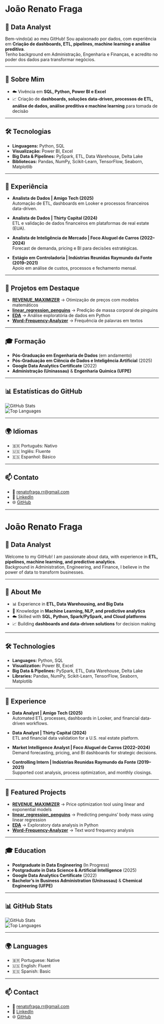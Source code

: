 # João Renato Fraga

## 🌟  Data Analyst

Bem-vindo(a) ao meu GitHub! Sou apaixonado por dados, com experiência em **Criação de dashboards, ETL, pipelines, machine learning e análise preditiva**.  
Tenho background em Administração, Engenharia e Finanças, e acredito no poder dos dados para transformar negócios.

---

## 🚀 Sobre Mim

- ☁️ Vivência em **SQL, Python, Power BI e Excel**  
- 📈 Criação de **dashboards, soluções data-driven, processos de ETL, análise de dados, análise preditiva e machine learning** para tomada de decisão

---

## 🛠️ Tecnologias
- **Linguagens:** Python, SQL  
- **Visualização:** Power BI, Excel  
- **Big Data & Pipelines:** PySpark, ETL, Data Warehouse, Delta Lake  
- **Bibliotecas:** Pandas, NumPy, Scikit-Learn, TensorFlow, Seaborn, Matplotlib  

---

## 💼 Experiência
- **Analista de Dados | Amigo Tech (2025)**  
  Automação de ETL, dashboards em Looker e processos financeiros data-driven.  

- **Analista de Dados | Thirty Capital (2024)**  
  ETL e validação de dados financeiros em plataformas de real estate (EUA).  

- **Analista de Inteligência de Mercado | Foco Aluguel de Carros (2022–2024)**  
  Forecast de demanda, pricing e BI para decisões estratégicas.  

- **Estágio em Controladoria | Indústrias Reunidas Raymundo da Fonte (2019–2021)**  
  Apoio em análise de custos, processos e fechamento mensal.  

---

## 📂 Projetos em Destaque
- **[REVENUE_MAXIMIZER](https://github.com/joaorenatofraga/REVENUE_MAXIMIZER)** → Otimização de preços com modelos matemáticos  
- **[linear_regression_penguins](https://github.com/joaorenatofraga/linear_regression_penguins)** → Predição de massa corporal de pinguins  
- **[EDA](https://github.com/joaorenatofraga/EDA)** → Análise exploratória de dados em Python  
- **[Word-Frequency-Analyzer](https://github.com/joaorenatofraga/Word-Frequency-Analyzer)** → Frequência de palavras em textos  

---

## 🎓 Formação
- **Pós-Graduação em Engenharia de Dados** (em andamento)  
- **Pós-Graduação em Ciência de Dados e Inteligência Artificial** (2025)  
- **Google Data Analytics Certificate** (2022)  
- **Administração (Uninassau)** & **Engenharia Química (UFPE)**  

---

## 📊 Estatísticas do GitHub
![GitHub Stats](https://github-readme-stats.vercel.app/api?username=joaorenatofraga&show_icons=true&theme=dracula)  
![Top Languages](https://github-readme-stats.vercel.app/api/top-langs/?username=joaorenatofraga&layout=compact&theme=dracula)

---

## 🌍 Idiomas
- 🇧🇷 Português: Nativo  
- 🇺🇸 Inglês: Fluente  
- 🇪🇸 Espanhol: Básico  

---

## 📫 Contato
- 📧 [renatofraga.rr@gmail.com](mailto:renatofraga.rr@gmail.com)  
- 💼 [LinkedIn](https://linkedin.com/in/renatofraga)  
- 🌐 [GitHub](https://github.com/joaorenatofraga)  


------

# João Renato Fraga

## 🌟  Data Analyst

Welcome to my GitHub! I am passionate about data, with experience in **ETL, pipelines, machine learning, and predictive analytics**.  
Background in Administration, Engineering, and Finance, I believe in the power of data to transform businesses.

---

## 🚀 About Me
- 📊 Experience in **ETL, Data Warehousing, and Big Data**  
- 🤖 Knowledge in **Machine Learning, NLP, and predictive analytics**  
- ☁️ Skilled with **SQL, Python, Spark/PySpark, and Cloud platforms**  
- 📈 Building **dashboards and data-driven solutions** for decision making

---

## 🛠️ Technologies
- **Languages:** Python, SQL  
- **Visualization:** Power BI, Excel  
- **Big Data & Pipelines:** PySpark, ETL, Data Warehouse, Delta Lake  
- **Libraries:** Pandas, NumPy, Scikit-Learn, TensorFlow, Seaborn, Matplotlib  

---

## 💼 Experience
- **Data Analyst | Amigo Tech (2025)**  
  Automated ETL processes, dashboards in Looker, and financial data-driven workflows.  

- **Data Analyst | Thirty Capital (2024)**  
  ETL and financial data validation for a U.S. real estate platform.  

- **Market Intelligence Analyst | Foco Aluguel de Carros (2022–2024)**  
  Demand forecasting, pricing, and BI dashboards for strategic decisions.  

- **Controlling Intern | Indústrias Reunidas Raymundo da Fonte (2019–2021)**  
  Supported cost analysis, process optimization, and monthly closings.  

---

## 📂 Featured Projects
- **[REVENUE_MAXIMIZER](https://github.com/joaorenatofraga/REVENUE_MAXIMIZER)** → Price optimization tool using linear and exponential models  
- **[linear_regression_penguins](https://github.com/joaorenatofraga/linear_regression_penguins)** → Predicting penguins’ body mass using linear regression  
- **[EDA](https://github.com/joaorenatofraga/EDA)** → Exploratory data analysis in Python  
- **[Word-Frequency-Analyzer](https://github.com/joaorenatofraga/Word-Frequency-Analyzer)** → Text word frequency analysis  

---

## 🎓 Education
- **Postgraduate in Data Engineering** (In Progress)  
- **Postgraduate in Data Science & Artificial Intelligence** (2025)  
- **Google Data Analytics Certificate** (2022)  
- **Bachelor’s in Business Administration (Uninassau)** & **Chemical Engineering (UFPE)**  

---

## 📊 GitHub Stats
![GitHub Stats](https://github-readme-stats.vercel.app/api?username=joaorenatofraga&show_icons=true&theme=dracula)  
![Top Languages](https://github-readme-stats.vercel.app/api/top-langs/?username=joaorenatofraga&layout=compact&theme=dracula)

---

## 🌍 Languages
- 🇧🇷 Portuguese: Native  
- 🇺🇸 English: Fluent  
- 🇪🇸 Spanish: Basic  

---

## 📫 Contact
- 📧 [renatofraga.rr@gmail.com](mailto:renatofraga.rr@gmail.com)  
- 💼 [LinkedIn](https://linkedin.com/in/renatofraga)  
- 🌐 [GitHub](https://github.com/joaorenatofraga)  

